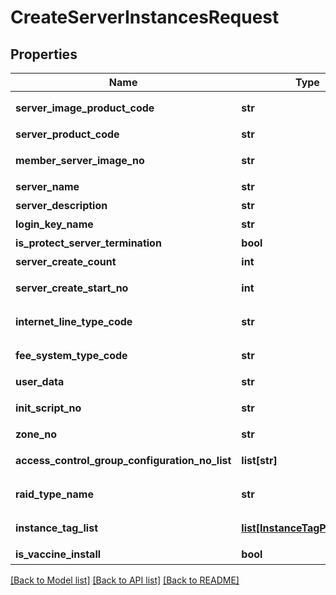 # CreateServerInstancesRequest

## Properties
Name | Type | Description | Notes
------------ | ------------- | ------------- | -------------
**server_image_product_code** | **str** | 서버이미지상품코드 | [optional] 
**server_product_code** | **str** | 서버상품코드 | [optional] 
**member_server_image_no** | **str** | 회원서버이미지번호 | [optional] 
**server_name** | **str** | 서버명 | [optional] 
**server_description** | **str** | 서버설명 | [optional] 
**login_key_name** | **str** | 로그인키명 | [optional] 
**is_protect_server_termination** | **bool** | 반납보호여부 | [optional] 
**server_create_count** | **int** | 서버생성갯수 | [optional] 
**server_create_start_no** | **int** | 서버생성시작번호 | [optional] 
**internet_line_type_code** | **str** | 인터넷라인구분코드 | [optional] 
**fee_system_type_code** | **str** | 요금제구분코드 | [optional] 
**user_data** | **str** | 사용자데이터 | [optional] 
**init_script_no** | **str** | 초기화스크립트번호 | [optional] 
**zone_no** | **str** | ZONE번호 | [optional] 
**access_control_group_configuration_no_list** | **list[str]** | ACG설정번호리스트 | [optional] 
**raid_type_name** | **str** | RAID구분이름 | [optional] 
**instance_tag_list** | [**list[InstanceTagParameter]**](InstanceTagParameter.md) | 인스턴스태그리스트 | [optional] 
**is_vaccine_install** | **bool** | 백신설치여부 | [optional] 

[[Back to Model list]](../README.md#documentation-for-models) [[Back to API list]](../README.md#documentation-for-api-endpoints) [[Back to README]](../README.md)


